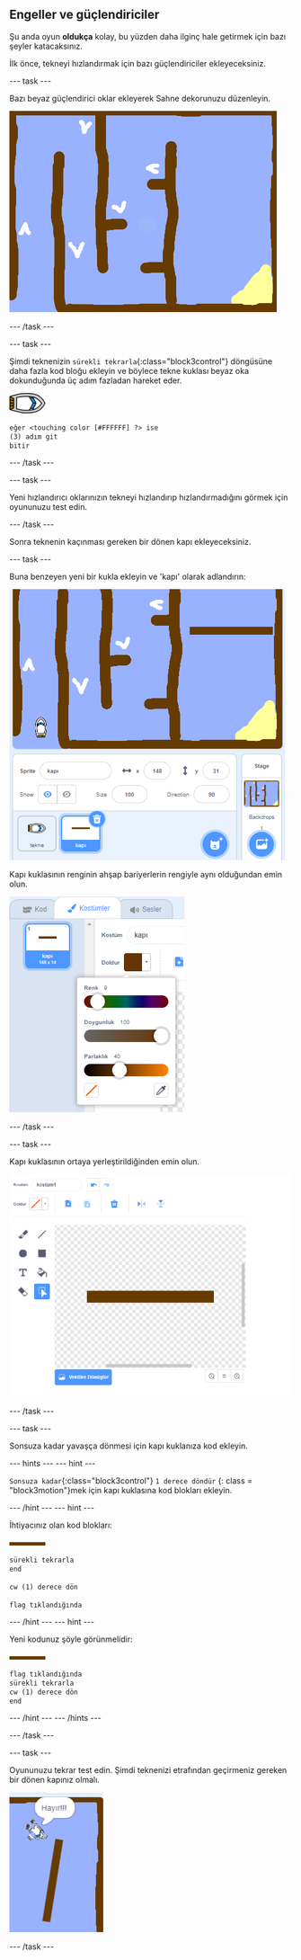 ## Engeller ve güçlendiriciler

Şu anda oyun **oldukça** kolay, bu yüzden daha ilginç hale getirmek için bazı şeyler katacaksınız.

İlk önce, tekneyi hızlandırmak için bazı güçlendiriciler ekleyeceksiniz.

\--- task \---

Bazı beyaz güçlendirici oklar ekleyerek Sahne dekorunuzu düzenleyin.

![ekran görüntüsü](images/boat-boost.png)

\--- /task \---

\--- task \---

Şimdi teknenizin `sürekli tekrarla`{:class="block3control"} döngüsüne daha fazla kod bloğu ekleyin ve böylece tekne kuklası beyaz oka dokunduğunda üç adım fazladan hareket eder.

![tekne-kuklası](images/boat_resize.png)

```blocks3
eğer <touching color [#FFFFFF] ?> ise
(3) adım git
bitir
```

\--- /task \---

\--- task \---

Yeni hızlandırıcı oklarınızın tekneyi hızlandırıp hızlandırmadığını görmek için oyununuzu test edin.

\--- /task \---

Sonra teknenin kaçınması gereken bir dönen kapı ekleyeceksiniz.

\--- task \---

Buna benzeyen yeni bir kukla ekleyin ve 'kapı' olarak adlandırın:

![ekran görüntüsü](images/boat-gate.png)

Kapı kuklasının renginin ahşap bariyerlerin rengiyle aynı olduğundan emin olun.

![ekran görüntüsü](images/brown-hsv.png)

\--- /task \---

\--- task \---

Kapı kuklasının ortaya yerleştirildiğinden emin olun.

![ekran görüntüsü](images/boat-center.png)

\--- /task \---

\--- task \---

Sonsuza kadar yavaşça dönmesi için kapı kuklanıza kod ekleyin.

\--- hints \--- \--- hint \---

`Sonsuza kadar`{:class="block3control"} `1 derece döndür` {: class = "block3motion"}mek için kapı kuklasına kod blokları ekleyin.

\--- /hint \--- \--- hint \---

İhtiyacınız olan kod blokları:

![kapı](images/gate.png)

```blocks3
sürekli tekrarla
end

cw (1) derece dön

flag tıklandığında
```

\--- /hint \--- \--- hint \---

Yeni kodunuz şöyle görünmelidir:

![kapı](images/gate.png)

```blocks3
flag tıklandığında
sürekli tekrarla
cw (1) derece dön
end
```

\--- /hint \--- \--- /hints \---

\--- /task \---

\--- task \---

Oyununuzu tekrar test edin. Şimdi teknenizi etrafından geçirmeniz gereken bir dönen kapınız olmalı.

![ekran görüntüsü](images/boat-gate-test.png)

\--- /task \---